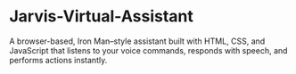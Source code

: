# Jarvis-Virtual-Assistant
A browser-based, Iron Man–style assistant built with HTML, CSS, and JavaScript that listens to your voice commands, responds with speech, and performs actions instantly.
